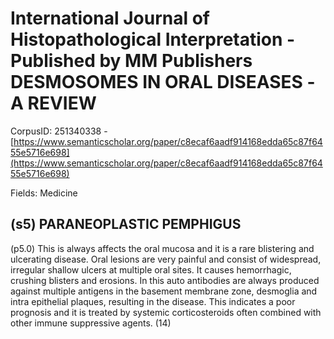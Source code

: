 # International Journal of Histopathological Interpretation -Published by MM Publishers DESMOSOMES IN ORAL DISEASES -A REVIEW

CorpusID: 251340338 - [https://www.semanticscholar.org/paper/c8ecaf6aadf914168edda65c87f6455e5716e698](https://www.semanticscholar.org/paper/c8ecaf6aadf914168edda65c87f6455e5716e698)

Fields: Medicine

## (s5) PARANEOPLASTIC PEMPHIGUS
(p5.0) This is always affects the oral mucosa and it is a rare blistering and ulcerating disease. Oral lesions are very painful and consist of widespread, irregular shallow ulcers at multiple oral sites. It causes hemorrhagic, crushing blisters and erosions. In this auto antibodies are always produced against multiple antigens in the basement membrane zone, desmoglia and intra epithelial plaques, resulting in the disease. This indicates a poor prognosis and it is treated by systemic corticosteroids often combined with other immune suppressive agents. (14) 
